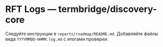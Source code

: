 # RFT Logs — termbridge/discovery-core

Следуйте инструкции в `reports/roadmap/README.md`. Добавляйте файлы вида `YYYYMMDD-HHMM.log.md` с итогами проверки.
